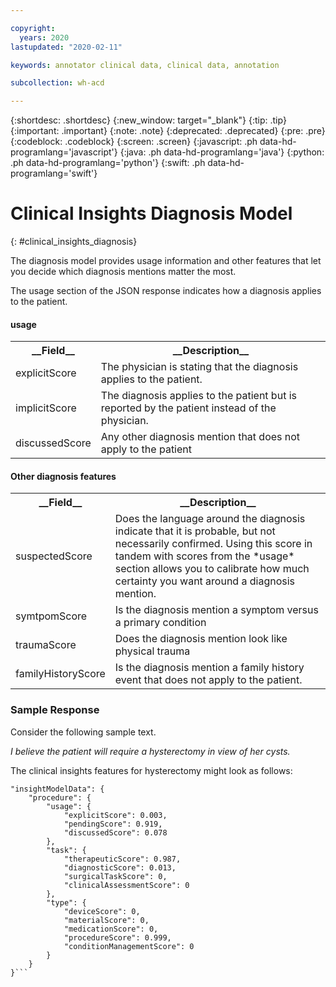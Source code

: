 ```yaml
---

copyright:
  years: 2020
lastupdated: "2020-02-11"

keywords: annotator clinical data, clinical data, annotation

subcollection: wh-acd

---
```


{:shortdesc: .shortdesc}
{:new_window: target="_blank"}
{:tip: .tip}
{:important: .important}
{:note: .note}
{:deprecated: .deprecated}
{:pre: .pre}
{:codeblock: .codeblock}
{:screen: .screen}
{:javascript: .ph data-hd-programlang='javascript'}
{:java: .ph data-hd-programlang='java'}
{:python: .ph data-hd-programlang='python'}
{:swift: .ph data-hd-programlang='swift'}

# Clinical Insights Diagnosis Model
{: #clinical_insights_diagnosis}


The diagnosis model provides usage information and other features that let you decide which diagnosis mentions matter the most.

The usage section of the JSON response indicates how a diagnosis applies to the patient.

<h4>usage</h4>

<table>
<tr><th>__Field__</th><th>__Description__</th></tr>

</tr><td>explicitScore</td><td>The physician is stating that the diagnosis applies to the patient.</td></tr>
<tr><td>implicitScore</td><td>The diagnosis applies to the patient but is reported by the patient instead of the physician.</td></tr>
<tr><td>discussedScore</td><td>Any other diagnosis mention that does not apply to the patient</td></tr>
</table>

<h4>Other diagnosis features</h4>
<table>
<tr><th>__Field__</th><th>__Description__</th></tr>
</tr><td>suspectedScore</td><td>Does the language around the diagnosis indicate that it is probable, but not necessarily confirmed.  Using this score in tandem with scores from the *usage* section allows you to calibrate how much certainty you want around a diagnosis mention.  </td></tr>
</tr><td>symtpomScore</td><td>Is the diagnosis mention a symptom versus a primary condition</td></tr>
</tr><td>traumaScore</td><td>Does the diagnosis mention look like physical trauma</td></tr>
</tr><td>familyHistoryScore</td><td>Is the diagnosis mention a family history event that does not apply to the patient.</td></tr>
</table>

### Sample Response

Consider the following sample text.

_I believe the patient will require a hysterectomy in view of her cysts._

The clinical insights features for hysterectomy might look as follows:

```
"insightModelData": {
	"procedure": {
		"usage": {
			"explicitScore": 0.003,
			"pendingScore": 0.919,
			"discussedScore": 0.078
		},
		"task": {
			"therapeuticScore": 0.987,
			"diagnosticScore": 0.013,
			"surgicalTaskScore": 0,
			"clinicalAssessmentScore": 0
		},
		"type": {
			"deviceScore": 0,
			"materialScore": 0,
			"medicationScore": 0,
			"procedureScore": 0.999,
			"conditionManagementScore": 0
		}
	}
}```
